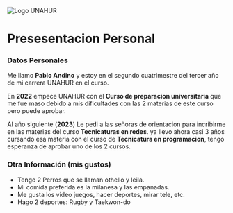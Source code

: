 ![Logo UNAHUR](./UNAHUR.png)

# Presesentacion Personal

### Datos Personales
Me llamo **Pablo Andino** y estoy en el segundo cuatrimestre del tercer año de mi carrera UNAHUR en el curso.

En **2022** empece UNAHUR con el **Curso de preparacion universitaria** que me fue maso debido a mis dificultades con las 2 materias de este curso pero puede aprobar.

Al año siguiente (**2023**) Le pedi a las señoras de orientacion para incribirme en las materias del curso **Tecnicaturas en redes**. ya llevo ahora casi 3 años cursando esa materia con el curso de **Tecnicatura en programacion**, tengo esperanza de aprobar uno de los 2 cursos.

### Otra Información (mis gustos)
- Tengo 2 Perros que se llaman othello y leila.
- Mi comida preferida es la milanesa y las empanadas.
- Me gusta los video juegos, hacer deportes, mirar tele, etc.
- Hago 2 deportes: Rugby y Taekwon-do
